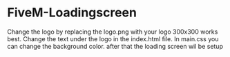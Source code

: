 # FiveM-Loadingscreen
Change the logo by replacing the logo.png with your logo 300x300 works best.
Change the text under the logo in the index.html file.
In main.css you can change the background color.
after that the loading screen wil be setup
